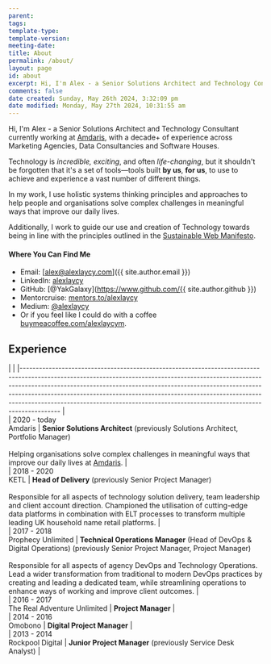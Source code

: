 ```yaml
---
parent: 
tags: 
template-type: 
template-version: 
meeting-date: 
title: About
permalink: /about/
layout: page
id: about
excerpt: Hi, I'm Alex - a Senior Solutions Architect and Technology Consultant currently working at [Amdaris](https://amdaris.com), with a decade+ of experience across Marketing Agencies, Data Consultancies and Software Houses.
comments: false
date created: Sunday, May 26th 2024, 3:32:09 pm
date modified: Monday, May 27th 2024, 10:31:55 am
---
```

Hi, I'm Alex - a Senior Solutions Architect and Technology Consultant currently working at [Amdaris](https://amdaris.com), with a decade+ of experience across Marketing Agencies, Data Consultancies and Software Houses.

Technology is *incredible,* *exciting*, and often *life-changing*, but it shouldn't be forgotten that it's a set of tools—tools built **by us**, **for us**, to use to achieve and experience a vast number of different things.

In my work, I use holistic systems thinking principles and approaches to help people and organisations solve complex challenges in meaningful ways that improve our daily lives.

Additionally, I work to guide our use and creation of Technology towards being in line with the principles outlined in the [Sustainable Web Manifesto](https://www.sustainablewebmanifesto.com/). 

#### Where You Can Find Me

- Email: [alex@alexlaycy.com]({{ site.author.email }})
- LinkedIn: [alexlaycy](https://www.linkedin.com/in/alexlaycy/)
- GitHub: [@YakGalaxy](https://www.github.com/{{ site.author.github }})
- Mentorcruise: [mentors.to/alexlaycy](https://mentors.to/alexlaycy)
- Medium: [@alexlaycy](https://medium.com/@alexlaycy)
- Or if you feel like I could do with a coffee [buymeacoffee.com/alexlaycym](https://www.buymeacoffee.com/alexlaycym).

## Experience

|                                             |                                                                                                                                                                                                                                                                                                                                                                                                                    |------------------------------------------------------------------------------------------------------------------------------------------------------------------------------------------------------------------------------------------------------------------------------------------------------------------------------------------------------------------------------------------------------------------ |  
| 2020 - today<br>Amdaris                     | **Senior Solutions Architect** (previously Solutions Architect, Portfolio Manager)<br><br>Helping organisations solve complex challenges in meaningful ways that improve our daily lives at [Amdaris](https://amdaris.com).                                                                                                                                                                                        |  
| 2018 - 2020<br>KETL                         | **Head of Delivery** (previously Senior Project Manager)<br><br>Responsible for all aspects of technology solution delivery, team leadership and client account direction. Championed the utilisation of cutting-edge data platforms in combination with ELT processes to transform multiple leading UK household name retail platforms.                                                                           |  
| 2017 - 2018<br>Prophecy Unlimited           | **Technical Operations Manager** (Head of DevOps & Digital Operations) (previously Senior Project Manager, Project Manager)<br><br>Responsible for all aspects of agency DevOps and Technology Operations. Lead a wider transformation from traditional to modern DevOps practices by creating and leading a dedicated team, while streamlining operations to enhance ways of working and improve client outcomes. |  
| 2016 - 2017<br>The Real Adventure Unlimited | **Project Manager**                                                                                                                                                                                                                                                                                                                                                                                                |  
| 2014 - 2016<br>Omobono                      | **Digital Project Manager**                                                                                                                                                                                                                                                                                                                                                                                        |  
| 2013 - 2014<br>Rockpool Digital             | **Junior Project Manager** (previously Service Desk Analyst)                                                                                                                                                                                                                                                                                                                                                       |
